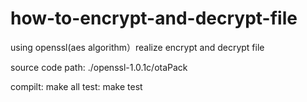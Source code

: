 # how-to-encrypt-and-decrypt-file
using openssl(aes algorithm）realize encrypt and decrypt file

source code path:
./openssl-1.0.1c/otaPack

compilt:
	make all
test:
	make test
